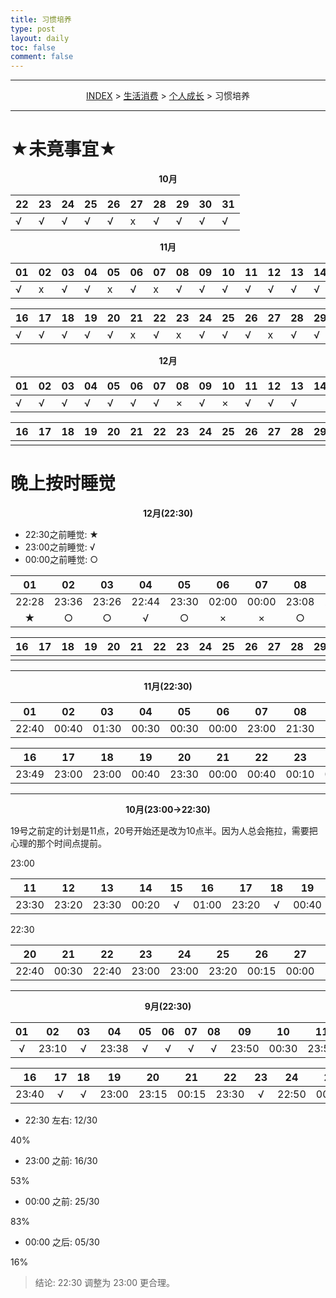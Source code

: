 ```yaml
---
title: 习惯培养
type: post
layout: daily
toc: false
comment: false
---
```

---
<span><center>[INDEX](/gknows/index) > [生活消费](/gknows/生活消费) > [个人成长](/gknows/个人成长) > 习惯培养</center></span>

---

# ★未竟事宜★

**<center>10月</center>**

| 22 | 23 | 24 | 25 | 26 | 27 | 28 | 29 | 30 | 31 |
|----|----|----|----|----|----|----|----|----|----|
| √  | √  | √  | √  | √  | x  | √  | √  | √  | √  |

**<center>11月</center>**

| 01 | 02 | 03 | 04 | 05 | 06 | 07 | 08 | 09 | 10 | 11 | 12 | 13 | 14 | 15 |
|----|----|----|----|----|----|----|----|----|----|----|----|----|----|----|
| √  | x  | √  | √  | x  | √  | x  | √  | √  | √  | √  | √  | √  | √  | √  |

| 16 | 17 | 18 | 19 | 20 | 21 | 22 | 23 | 24 | 25 | 26 | 27 | 28 | 29 | 30 |
|----|----|----|----|----|----|----|----|----|----|----|----|----|----|----|
| √ | √ | √ | √ | √ | x  | √ | x  | √ | √ | √ | x  | √ | √ | x  |

**<center>12月</center>**

| 01 | 02 | 03 | 04 | 05 | 06 | 07 | 08 | 09 | 10 | 11 | 12 | 13 | 14 | 15 |
|----|----|----|----|----|----|----|----|----|----|----|----|----|----|----|
| √ | √ | √ | √ | √ | √ | √ | × | √ | × | √ | √ | √ |    |    |

| 16 | 17 | 18 | 19 | 20 | 21 | 22 | 23 | 24 | 25 | 26 | 27 | 28 | 29 | 30 | 31 |
|----|----|----|----|----|----|----|----|----|----|----|----|----|----|----|----|
|    |    |    |    |    |    |    |    |    |    |    |    |    |    |    |    |

# 晚上按时睡觉

**<center>12月(22:30)</center>**

- 22:30之前睡觉: ★
- 23:00之前睡觉: √
- 00:00之前睡觉: ○

| 01    | 02    | 03    | 04    | 05    | 06    | 07    | 08    | 09    | 10    | 11    | 12    | 13    | 14 | 15 |
|:-----:|:-----:|:-----:|:-----:|:-----:|:-----:|:-----:|:-----:|:-----:|:-----:|:-----:|:-----:|:-----:|:--:|:--:|
| 22:28 | 23:36 | 23:26 | 22:44 | 23:30 | 02:00 | 00:00 | 23:08 | 23:12 | 23:52 | 23:30 | 23:39 | 00:45 |    |    |
| ★    | ○    | ○    | √    | ○    | ×    | ×    | ○    | ○    | ○    | ○    | ○    |       |    |    |

| 16 | 17 | 18 | 19 | 20 | 21 | 22 | 23 | 24 | 25 | 26 | 27 | 28 | 29 | 30 | 31 |
|:--:|:--:|:--:|:--:|:--:|:--:|:--:|:--:|:--:|:--:|:--:|:--:|:--:|:--:|:--:|:--:|
|    |    |    |    |    |    |    |    |    |    |    |    |    |    |    |    |

-----

**<center>11月(22:30)</center>**

| 01    | 02    | 03    | 04    | 05    | 06    | 07    | 08    | 09    | 10    | 11    | 12    | 13    | 14    | 15    |
|:-----:|:-----:|:-----:|:-----:|:-----:|:-----:|:-----:|:-----:|:-----:|:-----:|:-----:|:-----:|:-----:|:-----:|:-----:|
| 22:40 | 00:40 | 01:30 | 00:30 | 00:30 | 00:00 | 23:00 | 21:30 | 23:40 | 23:30 | 23:30 | 00:30 | 22:35 | 23:53 | 23:36 |

| 16    | 17    | 18    | 19    | 20    | 21    | 22    | 23    | 24    | 25    | 26    | 27    | 28    | 29    | 30    |
|:-----:|:-----:|:-----:|:-----:|:-----:|:-----:|:-----:|:-----:|:-----:|:-----:|:-----:|:-----:|:-----:|:-----:|:-----:|
| 23:49 | 23:00 | 23:00 | 00:40 | 23:30 | 00:00 | 00:40 | 00:10 | 00:20 | 23:20 | 00:40 | 23:24 | 22:30 | 22:50 | 22:47 |

-----

**<center>10月(23:00->22:30)</center>**

19号之前定的计划是11点，20号开始还是改为10点半。因为人总会拖拉，需要把心理的那个时间点提前。

23:00

| 11    | 12    | 13    | 14    | 15 | 16    | 17    | 18 | 19    |
|:-----:|:-----:|:-----:|:-----:|:--:|:-----:|:-----:|:--:|:-----:|
| 23:30 | 23:20 | 23:30 | 00:20 | √ | 01:00 | 23:20 | √ | 00:40 |

22:30

| 20    | 21    | 22    | 23    | 24    | 25    | 26    | 27    | 28    | 29    | 30    | 31    |
|:-----:|:-----:|:-----:|:-----:|:-----:|:-----:|:-----:|:-----:|:-----:|:-----:|:-----:|:-----:|
| 22:40 | 00:30 | 22:40 | 23:00 | 23:00 | 23:20 | 00:15 | 00:00 | 23:00 | 00:10 | 23:06 | 00:40 |

-----

**<center>9月(22:30)</center>**

| 01 | 02    | 03 | 04    | 05 | 06 | 07 | 08 | 09    | 10    | 11    | 12    | 13 | 14 | 15    |
|:--:|:-----:|:--:|:-----:|:--:|:--:|:--:|:--:|:-----:|:-----:|:-----:|:-----:|:--:|:--:|:-----:|
| √ | 23:10 | √ | 23:38 | √ | √ | √ | √ | 23:50 | 00:30 | 23:50 | 23:00 | √ | √ | 23:30 |

| 16    | 17 | 18 | 19    | 20    | 21    | 22    | 23 | 24    | 25    | 26    | 27    | 28    | 29 | 30    |
|:-----:|:--:|:--:|:-----:|:-----:|:-----:|:-----:|:--:|:-----:|:-----:|:-----:|:-----:|:-----:|:--:|:-----:|
| 23:40 | √ | √ | 23:00 | 23:15 | 00:15 | 23:30 | √ | 22:50 | 00:10 | 22:50 | 23:40 | 00:10 | √ | 00:10 |

- 22:30 左右: 12/30
<div>
<div class="gk-process">
<div class="gk-processbar" style="width:40%;"></div>
</div>
<span>40%</span>
</div>

- 23:00 之前: 16/30
<div>
<div class="gk-process">
<div class="gk-processbar" style="width:53%;"></div>
</div>
<span>53%</span>
</div>

- 00:00 之前: 25/30
<div>
<div class="gk-process">
<div class="gk-processbar" style="width:83%;"></div>
</div>
<span>83%</span>
</div>

- 00:00 之后: 05/30
<div>
<div class="gk-process">
<div class="gk-processbar" style="width:16%;"></div>
</div>
<span>16%</span>
</div>

> 结论: 22:30 调整为 23:00 更合理。
